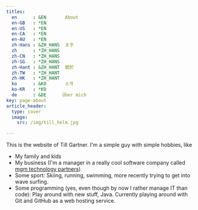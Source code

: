```yaml
---
titles:
  en      : &EN       About
  en-GB   : *EN
  en-US   : *EN
  en-CA   : *EN
  en-AU   : *EN
  zh-Hans : &ZH_HANS  关于
  zh      : *ZH_HANS
  zh-CN   : *ZH_HANS
  zh-SG   : *ZH_HANS
  zh-Hant : &ZH_HANT  關於
  zh-TW   : *ZH_HANT
  zh-HK   : *ZH_HANT
  ko      : &KO       소개
  ko-KR   : *KO
  de	  : &DE      Über mich
key: page-about
article_header:
  type: cover
  image:
    src: /img/till_helm.jpg

---
```


This is the website of Till Gartner. I'm a simple guy with simple hobbies, like

- My family and kids
- My business (I'm a manager in a really cool software company called [mgm technology partners](http://mgm-tp.com))
- Some sport: Skiing, running, swimming, more recently trying to get into wave surfing.
- Some programming (yes, even though by now I rather manage IT than code): Play around with new stuff, Java. Currently playing around with Git and GitHub as a web hosting service.

